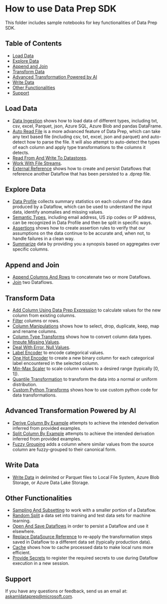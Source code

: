 # How to use Data Prep SDK

This folder includes sample notebooks for key functionalities of Data Prep SDK.

## Table of Contents
- [Load Data](#load)
- [Explore Data](#explore)
- [Append and Join](#append)
- [Transform Data](#transform)
- [Advanced Transformation Powered by AI](#advanced-transform)
- [Write Data](#write)
- [Other Functionalities](#others)
- [Support](#support)

<a id="load"></a>
## Load Data
- [Data Ingestion](data-ingestion.ipynb) shows how to load data of different types, including txt, csv, excel, Parquet, json, Azure SQL, Azure Blob and pandas DataFrame.
- [Auto Read File](auto-read-file.ipynb) is a more advanced feature of Data Prep, which can take any text based file (including csv, txt, excel, json and parquet) and auto-detect how to parse the file. It will also attempt to auto-detect the types of each column and apply type transformations to the columns it detects.
- [Read From And Write To Datastores](datastore.ipynb).
- [Work With File Streams](working-with-file-streams.ipynb).
- [External Reference](external-references.ipynb) shows how to create and persist Dataflows that reference another Dataflow that has been persisted to a .dprep file.

<a id="explore"></a>
## Explore Data
- [Data Profile](data-profile.ipynb) collects summary statistics on each column of the data produced by a Dataflow, which can be used to understand the input data, identify anomalies and missing values.
- [Semantic Types](semantic-types.ipynb), including email address, US zip codes or IP address, can be recognized in Data Profile and then be split in specific ways.
- [Assertions](assertions.ipynb) shows how to create assertion rules to verify that our assumptions on the data continue to be accurate and, when not, to handle failures in a clean way.
- [Summarize](summarize.ipynb) data by providing you a synopsis based on aggregates over specific columns.

<a id="append"></a>
## Append and Join
- [Append Columns And Rows](append-columns-and-rows.ipynb) to concatenate two or more Dataflows.
- [Join](join.ipynb) two Dataflows.

<a id="transform"></a>
## Transform Data
- [Add Column Using Data Prep Expression](add-column-using-expression.ipynb) to calculate values for the new column from existing columns.
- [Filter](filtering.ipynb) columns or rows.
- [Column Manipulations](column-manipulations.ipynb) shows how to select, drop, duplicate, keep, map and rename columns.
- [Column Type Transforms](column-type-transforms.ipynb) shows how to convert column data types.
- [Impute Missing Values](impute-missing-values.ipynb).
- [Deal With Error, Null Values](replace-fill-error.ipynb).
- [Label Encoder](label-encoder.ipynb) to encode categorical values.
- [One Hot Encoder](one-hot-encoder.ipynb) to create a new binary column for each categorical label encountered in the selected column.
- [Min-Max Scaler](min-max-scaler.ipynb) to scale column values to a desired range (typically [0, 1]).
- [Quantile Transformation](quantile-transformation.ipynb) to transform the data into a normal or uniform distribution.
- [Custom Python Transforms](custom-python-transforms.ipynb) shows how to use custom python code for data transformations.

<a id="advanced-transform"></a>
## Advanced Transformation Powered by AI
- [Derive Column By Example](derive-column-by-example.ipynb) attempts to achieve the intended derivation inferred from provided examples.
- [Split Column By Example](split-column-by-example.ipynb) attempts to achieve the intended derivation inferred from provided examples.
- [Fuzzy Grouping](fuzzy-group.ipynb) adds a column where similar values from the source column are fuzzy-grouped to their canonical form.

<a id="write"></a>
## Write Data
- [Write Data](writing-data.ipynb) in delimited or Parquet files to Local File System, Azure Blob Storage, or Azure Data Lake Storage.

<a id="others"></a>
## Other Functionalities
- [Sampling And Subsetting](subsetting-sampling.ipynb) to work with a smaller portion of a Dataflow.
- [Random Split](random-split.ipynb) a data set into training and test data sets for machine learning.
- [Open And Save Dataflows](open-save-dataflows.ipynb) in order to persist a Dataflow and use it elsewhere.
- [Replace DataSource Reference](replace-datasource-replace-reference.ipynb) to re-apply the transformation steps saved in Dataflow to a different data set (typically production data). 
- [Cache](cache.ipynb) shows how to cache processed data to make local runs more efficient.
- [Provide Secrets](secrets.ipynb) to register the required secrets to use during Dataflow execution in a new session.

<a id="support"></a>
## Support
If you have any questions or feedback, send us an email at: [askamldataprep@microsoft.com](mailto:askamldataprep@microsoft.com).
